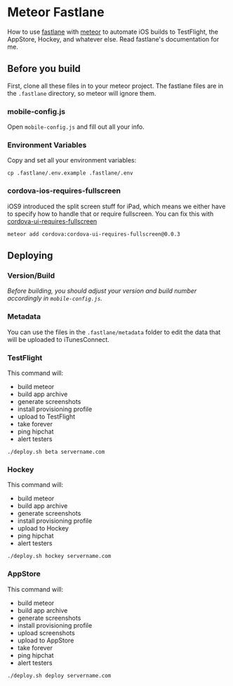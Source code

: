 # Meteor Fastlane

How to use [fastlane](https://github.com/KrauseFx/fastlane) with [meteor](https://github.com/meteor/meteor) to automate iOS builds to TestFlight, the AppStore, Hockey, and whatever else. Read fastlane's documentation for me.

## Before you build

First, clone all these files in to your meteor project. The fastlane files are in the `.fastlane` directory, so meteor will ignore them.

### mobile-config.js

Open `mobile-config.js` and fill out all your info.

### Environment Variables

Copy and set all your environment variables:

~~~
cp .fastlane/.env.example .fastlane/.env
~~~

### cordova-ios-requires-fullscreen

iOS9 introduced the split screen stuff for iPad, which means we either have to specify how to handle that or require fullscreen. You can fix this with [cordova-ui-requires-fullscreen](https://www.npmjs.com/package/cordova-ios-requires-fullscreen)

~~~
meteor add cordova:cordova-ui-requires-fullscreen@0.0.3
~~~

## Deploying

### Version/Build

*Before building, you should adjust your version and build number accordingly in `mobile-config.js`.*

### Metadata

You can use the files in the `.fastlane/metadata` folder to edit the data that will be uploaded to iTunesConnect.

### TestFlight

This command will:

- build meteor
- build app archive
- generate screenshots
- install provisioning profile
- upload to TestFlight
- take forever
- ping hipchat
- alert testers

~~~
./deploy.sh beta servername.com
~~~

### Hockey

This command will:

- build meteor
- build app archive
- generate screenshots
- install provisioning profile
- upload to Hockey
- ping hipchat
- alert testers

~~~
./deploy.sh hockey servername.com
~~~

### AppStore

This command will:

- build meteor
- build app archive
- generate screenshots
- install provisioning profile
- upload screenshots
- upload to AppStore
- take forever
- ping hipchat
- alert testers

~~~
./deploy.sh deploy servername.com
~~~
